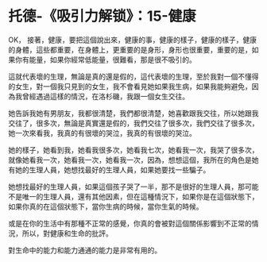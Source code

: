 # 托德-《吸引力解锁》：15-健康

OK， 接著，健康，要把這個說出來，健康的事，健康的樣子，健康的樣子，健康的身體，這些都重要，在身體上，更重要的是身形，身形也很重要，重要的是，如果你有能量，如果你經常低能量，很難看，那是很不吸引的。

這就代表壞的生理，無論是真的還是假的，這代表壞的生理，至於我對一個不懂得的女生，對一個我只見到的女生，我不會看見她如果我生病，如果我能夠避免，因為我曾經遇過這樣的情況，在洛杉磯，我跟一個女生交往。

她告訴我她有男朋友，我都很清楚，我們都很清楚，她喜歡跟我交往，所以她跟我交往了，很多次，無論是真實還是假的，我們交往了很多次，我們交往了很多次，她一次來看我，我真的有很壞的哭泣，我真的有很壞的哭泣。

她的樣子，她看到我，她看我很多次，她看我七次，她看我一次，我哭了很多次，就像她看我一次，她看我一次，她看我一次，因為，想想這個，我所在的角色是她有她的生理人員，她想找最好的生理人員，如果她要找一些騙子。

她想找最好的生理人員，如果這個孩子哭了一半，那不是很好的生理人員，那可能不是唯一的生理人員，還有其他因素，但在這種情況下，如果你是在這個狀態下，如果你真的在這個狀態下，當你生病的時候，當你生氣的時候。

或是在你的生活中有那種不正常的感覺，你真的會被對這個關係影響到不正常的情況，所以，對健康和生命的批評。

對生命中的能力和能力通通的能力是非常有用的。